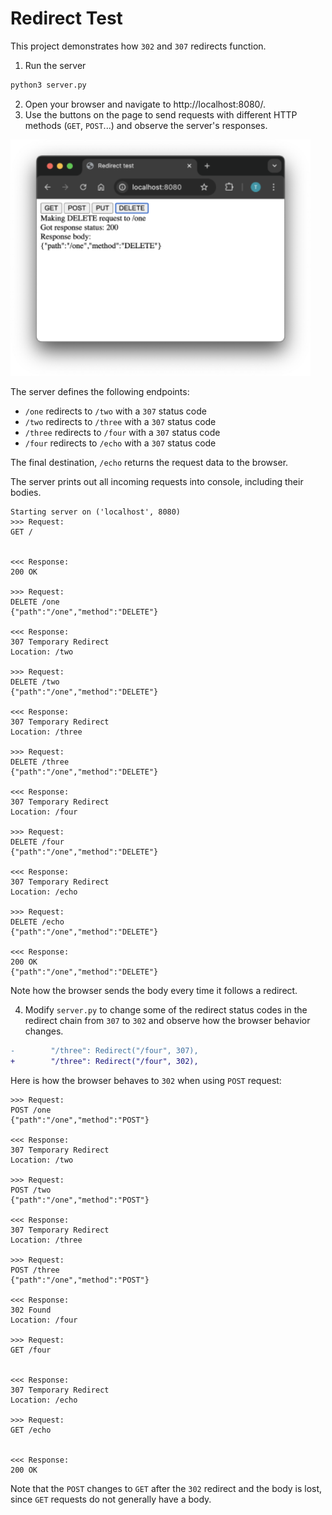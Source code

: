 # Redirect Test

This project demonstrates how `302` and `307` redirects function.

1. Run the server

```bash
python3 server.py
```

2. Open your browser and navigate to http://localhost:8080/.
3. Use the buttons on the page to send requests with different HTTP methods (`GET`, `POST`...) and observe the server's responses.

<img src="screenshot.png" width="480">

The server defines the following endpoints:

* `/one` redirects to `/two` with a `307` status code
* `/two` redirects to `/three` with a `307` status code
* `/three` redirects to `/four` with a `307` status code
* `/four` redirects to `/echo`  with a `307` status code

The final destination, `/echo` returns the request data to the browser.

The server prints out all incoming requests into console, including their bodies.

```
Starting server on ('localhost', 8080)
>>> Request:
GET /


<<< Response:
200 OK

>>> Request:
DELETE /one
{"path":"/one","method":"DELETE"}

<<< Response:
307 Temporary Redirect
Location: /two

>>> Request:
DELETE /two
{"path":"/one","method":"DELETE"}

<<< Response:
307 Temporary Redirect
Location: /three

>>> Request:
DELETE /three
{"path":"/one","method":"DELETE"}

<<< Response:
307 Temporary Redirect
Location: /four

>>> Request:
DELETE /four
{"path":"/one","method":"DELETE"}

<<< Response:
307 Temporary Redirect
Location: /echo

>>> Request:
DELETE /echo
{"path":"/one","method":"DELETE"}

<<< Response:
200 OK
{"path":"/one","method":"DELETE"}
```

Note how the browser sends the body every time it follows a redirect.

4. Modify `server.py` to change some of the redirect status codes in the redirect chain from `307` to `302` and observe how the browser behavior changes.

```diff
-        "/three": Redirect("/four", 307),
+        "/three": Redirect("/four", 302),
```

Here is how the browser behaves to `302` when using `POST` request:

```
>>> Request:
POST /one
{"path":"/one","method":"POST"}

<<< Response:
307 Temporary Redirect
Location: /two

>>> Request:
POST /two
{"path":"/one","method":"POST"}

<<< Response:
307 Temporary Redirect
Location: /three

>>> Request:
POST /three
{"path":"/one","method":"POST"}

<<< Response:
302 Found
Location: /four

>>> Request:
GET /four


<<< Response:
307 Temporary Redirect
Location: /echo

>>> Request:
GET /echo


<<< Response:
200 OK
```

Note that the `POST` changes to `GET` after the `302` redirect and the body is lost, since `GET` requests do not generally have a body.
